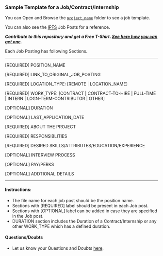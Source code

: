 ### Sample Template for a Job/Contract/Internship

You can Open and Browse the [`project_name`](./project_name) folder to see a job template. 

You can also see the [IPFS](../ipfs) Job Posts for a reference.

***Contribute to this repository and get a Free T-Shirt. [See here how you can get one](https://hacktoberfest.digitalocean.com/faq#general).***

Each Job Posting has following Sections.

-------------------------------------------------------------
[REQUIRED] POSITION_NAME

[REQUIRED] LINK_TO_ORIGINAL_JOB_POSTING

[REQUIRED] LOCATION_TYPE: [REMOTE | LOCATION_NAME]

[REQUIRED] WORK_TYPE: [CONTRACT | CONTRACT-TO-HIRE | FULL-TIME | INTERN | LOGN-TERM-CONTRIBUTOR | OTHER]

[OPTIONAL] DURATION

[OPTIONAL] LAST_APPLICATION_DATE

[REQUIRED] ABOUT THE PROJECT

[REQUIRED] RESPONSIBLITIES

[REQUIRED] DESIRED SKILLS/ATTRIBUTES/EDUCATION/EXPERIENCE

[OPTIONAL] INTERVIEW PROCESS

[OPTIONAL] PAY/PERKS

[OPTIONAL] ADDTIONAL DETAILS

-------------------------------------------------------------

#### Instructions: 
- The file name for each job post should be the position name.
- Sections with [REQUIRED] label should be present in each Job post.
- Sections with [OPTIONAL] label can be added in case they are specified in the Job post.
- DURATION section includes the Duration of a Contract/Internship or any other WORK_TYPE which has a defined duration.

#### Questions/Doubts
- Let us know your Questions and Doubts [here](https://github.com/simpleaswater/resources/issues/new).